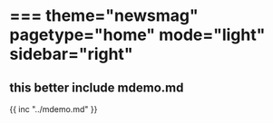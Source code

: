 ===
theme="newsmag"
pagetype="home"
mode="light"
sidebar="right"
===
## this better include mdemo.md
{{ inc "../mdemo.md" }}
